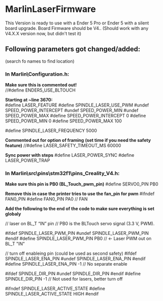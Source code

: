 # MarlinLaserFirmware
This Version is ready to use with a Ender 5 Pro or Ender 5 with a silent board upgrade.
Board Firmware should be V4..
(Should work with any V4.X.X version now, but didn't test it)

## Following parameters got changed/added:
(search fo names to find location)

### In Marlin\Configuration.h:
**Make sure this is commented out!**\
//#define ENDER5_USE_BLTOUCH


**Starting at ~line 3670:**\
#define LASER_FEATURE
#define SPINDLE_LASER_USE_PWM
#undef  SPEED_POWER_INTERCEPT
#undef  SPEED_POWER_MIN
#undef  SPEED_POWER_MAX
#define SPEED_POWER_INTERCEPT 0
#define SPEED_POWER_MIN       0
#define SPEED_POWER_MAX       100

#define SPINDLE_LASER_FREQUENCY     5000

**Commented out for option of framing**
**(set time if you need the safety feature)**
//#define LASER_SAFETY_TIMEOUT_MS     60000

**Sync power with steps**
#define LASER_POWER_SYNC
#define LASER_POWER_TRAP

### In Marlin\src\pins\stm32f1\pins_Creality_V4.h:

**Make sure this pin is PB0 (BL_Touch_pwm_pin)**
#define SERVO0_PIN                      PB0

**Remove this in case the printer tries to use the fan_pin for pwm**
#ifndef FAN0_PIN
  #define FAN0_PIN                          PA0   // FAN

**Add the following to the end of the code to make sure everything is set globaly**

// laser on BL_T “IN” pin
// PB0 is the BLTouch servo signal (3.3 V, PWM).

#ifdef SPINDLE_LASER_PWM_PIN
  #undef SPINDLE_LASER_PWM_PIN
#endif
#define SPINDLE_LASER_PWM_PIN PB0   // <- Laser PWM out on BL_T "IN"

// turn off enableing pin (could be used as second safety)
#ifdef SPINDLE_LASER_ENA_PIN
  #undef SPINDLE_LASER_ENA_PIN
#endif
#define SPINDLE_LASER_ENA_PIN -1    // No separate enable

#ifdef SPINDLE_DIR_PIN
  #undef SPINDLE_DIR_PIN
#endif
#define SPINDLE_DIR_PIN -1          // Not used for lasers, better turn off

#ifndef SPINDLE_LASER_ACTIVE_STATE
  #define SPINDLE_LASER_ACTIVE_STATE HIGH
#endif
